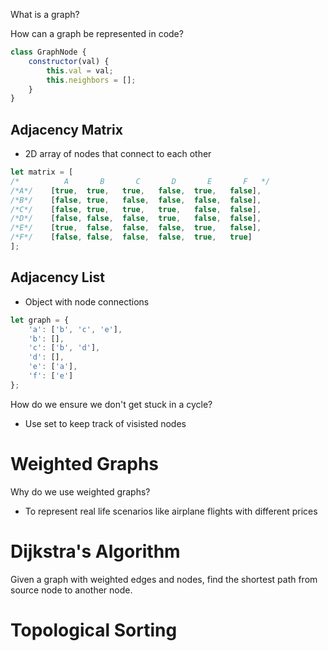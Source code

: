 What is a graph?

How can a graph be represented in code?
```javascript 
class GraphNode {
    constructor(val) {
        this.val = val;
        this.neighbors = [];
    }
}
```

## Adjacency Matrix
* 2D array of nodes that connect to each other
```javascript
let matrix = [
/*          A       B       C       D       E       F   */
/*A*/    [true,  true,   true,   false,  true,   false],
/*B*/    [false, true,   false,  false,  false,  false],
/*C*/    [false, true,   true,   true,   false,  false],
/*D*/    [false, false,  false,  true,   false,  false],
/*E*/    [true,  false,  false,  false,  true,   false],
/*F*/    [false, false,  false,  false,  true,   true]
];
```

## Adjacency List
* Object with node connections
```javascript
let graph = {
    'a': ['b', 'c', 'e'],
    'b': [],
    'c': ['b', 'd'],
    'd': [],
    'e': ['a'],
    'f': ['e']
};
```

How do we ensure we don't get stuck in a cycle?
* Use set to keep track of visisted nodes

# Weighted Graphs
Why do we use weighted graphs?
* To represent real life scenarios like airplane flights with different prices

# Dijkstra's Algorithm
Given a graph with weighted edges and nodes, find the shortest path from source node to another node.

# Topological Sorting



